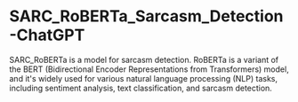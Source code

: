 # SARC_RoBERTa_Sarcasm_Detection-ChatGPT
SARC_RoBERTa is a model for sarcasm detection. RoBERTa is a variant of the BERT (Bidirectional Encoder Representations from Transformers) model, and it's widely used for various natural language processing (NLP) tasks, including sentiment analysis, text classification, and sarcasm detection.
